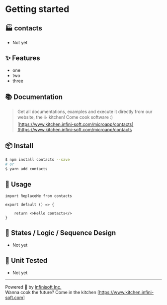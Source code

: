 # Getting started

## 🏭 contacts
- Not yet
  
## ✨ Features

- one
- two
- three

## 📚 Documentation

> Get all documentations, examples and execute it directly from our website, the ☕ kitchen! Come cook software :) [https://www.kitchen.infini-soft.com/microapp/contacts](https://www.kitchen.infini-soft.com/microapp/contacts

## 📦 Install

```bash
$ npm install contacts --save
# or
$ yarn add contacts
```

## 🔨 Usage

```
import ReplaceMe from contacts

export default () => {

    return <>Hello contacts</>
}
```

## 🧠 States / Logic / Sequence Design
- Not yet

## 🧪 Unit Tested
- Not yet

---

Powered 🚀 by [Infinisoft Inc.](https://www.infini-soft.com)
<br>
Wanna cook the future? Come in the kitchen [https://www.kitchen.infini-soft.com]
